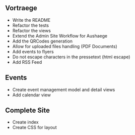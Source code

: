 ## Vortraege

 * Write the README
 * Refactor the tests
 * Refactor the views
 * Extend the Admin Site Workflow for Aushaege
 * Add the QRCodes generation
 * Allow for uploaded files handling (PDF Documents)
 * Add events to flyers
 * Do not escape characters in the pressetext (html escape)
 * Add RSS Feed

## Events
 
 * Create event management model and detail views
 * Add calendar view

## Complete Site

 * Create index
 * Create CSS for layout